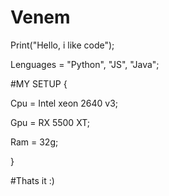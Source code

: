 # Venem
Print("Hello, i like code");

Lenguages = "Python", "JS", "Java";

#MY SETUP {

Cpu = Intel xeon 2640 v3;

Gpu = RX 5500 XT;

Ram = 32g;

}

#Thats it :)
